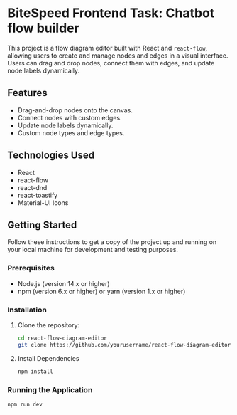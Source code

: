 # BiteSpeed Frontend Task: Chatbot flow builder

This project is a flow diagram editor built with React and `react-flow`, allowing users to create and manage nodes and edges in a visual interface. Users can drag and drop nodes, connect them with edges, and update node labels dynamically.

## Features

- Drag-and-drop nodes onto the canvas.
- Connect nodes with custom edges.
- Update node labels dynamically.
- Custom node types and edge types.

## Technologies Used

- React
- react-flow
- react-dnd
- react-toastify
- Material-UI Icons

## Getting Started

Follow these instructions to get a copy of the project up and running on your local machine for development and testing purposes.

### Prerequisites

- Node.js (version 14.x or higher)
- npm (version 6.x or higher) or yarn (version 1.x or higher)

### Installation

1. Clone the repository:
   ```bash
   cd react-flow-diagram-editor
   git clone https://github.com/yourusername/react-flow-diagram-editor.git](https://github.com/Thakur-Sahab-4-5-2000/BitSpeed.git

2. Install Dependencies
   ```bash
   npm install

### Running the Application
```
npm run dev
